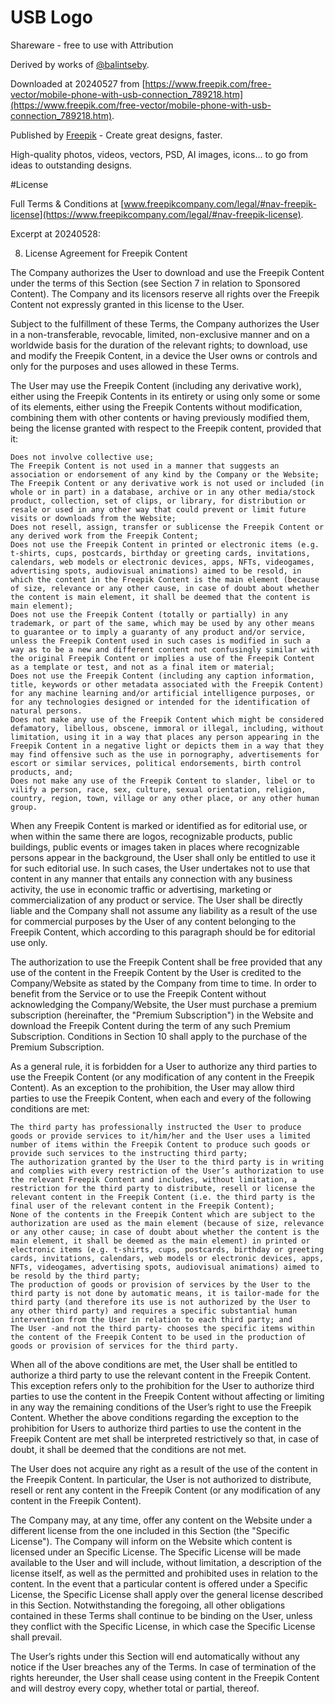 # USB Logo 

Shareware - free to use with Attribution

Derived by works of [@balintseby](https://www.freepik.com/author/balintseby).

Downloaded at 20240527 from [https://www.freepik.com/free-vector/mobile-phone-with-usb-connection_789218.htm](https://www.freepik.com/free-vector/mobile-phone-with-usb-connection_789218.htm).

Published by [Freepik](https://www.freepik.com) - Create great designs, faster.

High-quality photos, videos, vectors, PSD, AI images, icons... to go from ideas to outstanding designs.

#License

Full Terms & Conditions at [www.freepikcompany.com/legal/#nav-freepik-license](https://www.freepikcompany.com/legal/#nav-freepik-license).

Excerpt at 20240528:

8. License Agreement for Freepik Content

The Company authorizes the User to download and use the Freepik Content under the terms of this Section (see Section 7 in relation to Sponsored Content). The Company and its licensors reserve all rights over the Freepik Content not expressly granted in this license to the User.

Subject to the fulfillment of these Terms, the Company authorizes the User in a non-transferable, revocable, limited, non-exclusive manner and on a worldwide basis for the duration of the relevant rights; to download, use and modify the Freepik Content, in a device the User owns or controls and only for the purposes and uses allowed in these Terms.

The User may use the Freepik Content (including any derivative work), either using the Freepik Contents in its entirety or using only some or some of its elements, either using the Freepik Contents without modification, combining them with other contents or having previously modified them, being the license granted with respect to the Freepik content, provided that it:

    Does not involve collective use;
    The Freepik Content is not used in a manner that suggests an association or endorsement of any kind by the Company or the Website;
    The Freepik Content or any derivative work is not used or included (in whole or in part) in a database, archive or in any other media/stock product, collection, set of clips, or library, for distribution or resale or used in any other way that could prevent or limit future visits or downloads from the Website;
    Does not resell, assign, transfer or sublicense the Freepik Content or any derived work from the Freepik Content;
    Does not use the Freepik Content in printed or electronic items (e.g. t-shirts, cups, postcards, birthday or greeting cards, invitations, calendars, web models or electronic devices, apps, NFTs, videogames, advertising spots, audiovisual animations) aimed to be resold, in which the content in the Freepik Content is the main element (because of size, relevance or any other cause, in case of doubt about whether the content is main element, it shall be deemed that the content is main element);
    Does not use the Freepik Content (totally or partially) in any trademark, or part of the same, which may be used by any other means to guarantee or to imply a guaranty of any product and/or service, unless the Freepik Content used in such cases is modified in such a way as to be a new and different content not confusingly similar with the original Freepik Content or implies a use of the Freepik Content as a template or test, and not as a final item or material;
    Does not use the Freepik Content (including any caption information, title, keywords or other metadata associated with the Freepik Content) for any machine learning and/or artificial intelligence purposes, or for any technologies designed or intended for the identification of natural persons.
    Does not make any use of the Freepik Content which might be considered defamatory, libellous, obscene, immoral or illegal, including, without limitation, using it in a way that places any person appearing in the Freepik Content in a negative light or depicts them in a way that they may find offensive such as the use in pornography, advertisements for escort or similar services, political endorsements, birth control products, and;
    Does not make any use of the Freepik Content to slander, libel or to vilify a person, race, sex, culture, sexual orientation, religion, country, region, town, village or any other place, or any other human group.

When any Freepik Content is marked or identified as for editorial use, or when within the same there are logos, recognizable products, public buildings, public events or images taken in places where recognizable persons appear in the background, the User shall only be entitled to use it for such editorial use. In such cases, the User undertakes not to use that content in any manner that entails any connection with any business activity, the use in economic traffic or advertising, marketing or commercialization of any product or service. The User shall be directly liable and the Company shall not assume any liability as a result of the use for commercial purposes by the User of any content belonging to the Freepik Content, which according to this paragraph should be for editorial use only.

The authorization to use the Freepik Content shall be free provided that any use of the content in the Freepik Content by the User is credited to the Company/Website as stated by the Company from time to time. In order to benefit from the Service or to use the Freepik Content without acknowledging the Company/Website, the User must purchase a premium subscription (hereinafter, the "Premium Subscription") in the Website and download the Freepik Content during the term of any such Premium Subscription. Conditions in Section 10 shall apply to the purchase of the Premium Subscription.

As a general rule, it is forbidden for a User to authorize any third parties to use the Freepik Content (or any modification of any content in the Freepik Content). As an exception to the prohibition, the User may allow third parties to use the Freepik Content, when each and every of the following conditions are met:

    The third party has professionally instructed the User to produce goods or provide services to it/him/her and the User uses a limited number of items within the Freepik Content to produce such goods or provide such services to the instructing third party;
    The authorization granted by the User to the third party is in writing and complies with every restriction of the User’s authorization to use the relevant Freepik Content and includes, without limitation, a restriction for the third party to distribute, resell or license the relevant content in the Freepik Content (i.e. the third party is the final user of the relevant content in the Freepik Content);
    None of the contents in the Freepik Content which are subject to the authorization are used as the main element (because of size, relevance or any other cause; in case of doubt about whether the content is the main element, it shall be deemed as the main element) in printed or electronic items (e.g. t-shirts, cups, postcards, birthday or greeting cards, invitations, calendars, web models or electronic devices, apps, NFTs, videogames, advertising spots, audiovisual animations) aimed to be resold by the third party;
    The production of goods or provision of services by the User to the third party is not done by automatic means, it is tailor-made for the third party (and therefore its use is not authorized by the User to any other third party) and requires a specific substantial human intervention from the User in relation to each third party; and
    The User -and not the third party- chooses the specific items within the content of the Freepik Content to be used in the production of goods or provision of services for the third party.

When all of the above conditions are met, the User shall be entitled to authorize a third party to use the relevant content in the Freepik Content. This exception refers only to the prohibition for the User to authorize third parties to use the content in the Freepik Content without affecting or limiting in any way the remaining conditions of the User’s right to use the Freepik Content. Whether the above conditions regarding the exception to the prohibition for Users to authorize third parties to use the content in the Freepik Content are met shall be interpreted restrictively so that, in case of doubt, it shall be deemed that the conditions are not met.

The User does not acquire any right as a result of the use of the content in the Freepik Content. In particular, the User is not authorized to distribute, resell or rent any content in the Freepik Content (or any modification of any content in the Freepik Content).

The Company may, at any time, offer any content on the Website under a different license from the one included in this Section (the "Specific License"). The Company will inform on the Website which content is licensed under an Specific License. The Specific License will be made available to the User and will include, without limitation, a description of the license itself, as well as the permitted and prohibited uses in relation to the content. In the event that a particular content is offered under a Specific License, the Specific License shall apply over the general license described in this Section. Notwithstanding the foregoing, all other obligations contained in these Terms shall continue to be binding on the User, unless they conflict with the Specific License, in which case the Specific License shall prevail.

The User’s rights under this Section will end automatically without any notice if the User breaches any of the Terms. In case of termination of the rights hereunder, the User shall cease using content in the Freepik Content and will destroy every copy, whether total or partial, thereof.

